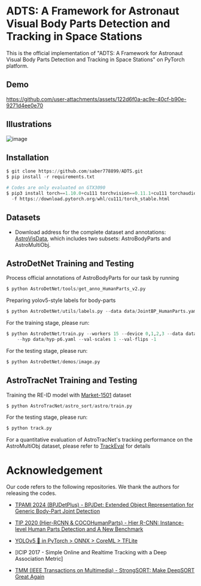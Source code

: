 # ADTS: A Framework for Astronaut Visual Body Parts Detection and Tracking in Space Stations

This is the official implementation of "ADTS: A Framework for Astronaut Visual Body Parts Detection and Tracking in Space Stations" on PyTorch platform.

## Demo

https://github.com/user-attachments/assets/122d6f0a-ac9e-40cf-b90e-9271d4ee0e70

## Illustrations

![image](https://github.com/saber778899/ADTS-FRAMEWORK/blob/main/illustration.png)

## Installation

```python
$ git clone https://github.com/saber778899/ADTS.git
$ pip install -r requirements.txt

# Codes are only evaluated on GTX3090
$ pip3 install torch==1.10.0+cu111 torchvision==0.11.1+cu111 torchaudio==0.10.0+cu111 \
  -f https://download.pytorch.org/whl/cu111/torch_stable.html
```

## Datasets

* Download address for the complete dataset and annotations: [AstroVisData](https://drive.google.com/drive/folders/1J6jC7lk71T37W7JEW5QDFIps2e8kAnaL?usp=drive_link),  which includes two subsets: AstroBodyParts and AstroMultiObj.
  
## AstroDetNet Training and Testing

Process official annotations of AstroBodyParts for our task by running 

```python
$ python AstroDetNet/tools/get_anno_HumanParts_v2.py
```

Preparing yolov5-style labels for body-parts

```python
$ python AstroDetNet/utils/labels.py --data data/JointBP_HumanParts.yaml
```

For the training stage, please run:

```python
$ python AstroDetNet/train.py --workers 15 --device 0,1,2,3 --data data/JointBP_HumanParts.yaml \
    --hyp data/hyp-p6.yaml --val-scales 1 --val-flips -1 
```

For the testing stage, please run:

```python
$ python AstroDetNet/demos/image.py
```

## AstroTracNet Training and Testing

Training the RE-ID model with [Market-1501](https://drive.google.com/file/d/0B8-rUzbwVRk0c054eEozWG9COHM/view?resourcekey=0-8nyl7K9_x37HlQm34MmrYQ) dataset

```python
$ python AstroTracNet/astro_sort/astro/train.py
```

For the testing stage, please run:

```python
$ python track.py
```

For a quantitative evaluation of AstroTracNet's tracking performance on the AstroMultiObj dataset, please refer to [TrackEval](https://github.com/JonathonLuiten/TrackEval) for details

# Acknowledgement

Our code refers to the following repositories. We thank the authors for releasing the codes.

* [TPAMI 2024 (BPJDetPlus) - BPJDet: Extended Object Representation for Generic Body-Part Joint Detection](https://github.com/hnuzhy/BPJDet/tree/BPJDetPlus?tab=readme-ov-file)

* [TIP 2020 (Hier-RCNN & COCOHumanParts) - Hier R-CNN: Instance-level Human Parts Detection and A New Benchmark](https://github.com/soeaver/Hier-R-CNN)

* [YOLOv5 🚀 in PyTorch > ONNX > CoreML > TFLite](https://github.com/ultralytics/yolov5)

* [ICIP 2017 - Simple Online and Realtime Tracking with a Deep Association Metric]

* [TMM (IEEE Transactions on Multimedia) - StrongSORT: Make DeepSORT Great Again]([https://github.com/ultralytics/yolov5](https://github.com/dyhBUPT/StrongSORT?tab=readme-ov-file))
